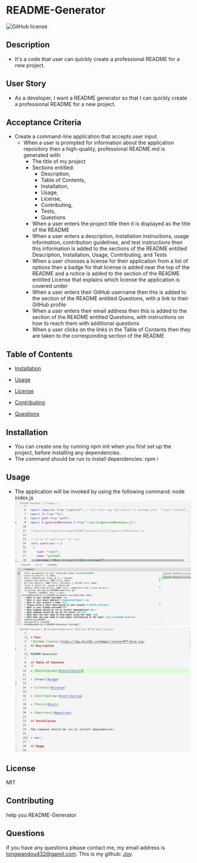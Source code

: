 # README-Generator
![GitHub license](https://img.shields.io/badge/license-MIT-blue.svg)

## Description
* It's a code that user can quickly create a professional README for a new project.

## User Story
* As a developer, I want a README generator so that I can quickly create a professional README for a new project.

## Acceptance Criteria
* Create a command-line application that accepts user input.
  * When a user is prompted for information about the application repository then a high-quality, professional README.md is generated with:
    * The title of my project
    * Sections entitled: 
      * Description,
      * Table of Contents,
      * Installation,
      * Usage,
      * License,
      * Contributing,
      * Tests,
      * Questions
    * When a user enters the project title then it is displayed as the title of the README
    * When a user enters a description, installation instructions, usage information, contribution guidelines, and test instructions then this information is added to the sections of the README entitled Description, Installation, Usage, Contributing, and Tests
    * When a user chooses a license for their application from a list of options then a badge for that license is added near the top of the README and a notice is added to the section of the README entitled License that explains which license the application is covered under
    * When a user enters their GitHub username then this is added to the section of the README entitled Questions, with a link to their GitHub profile
    * When a user enters their email address then this is added to the section of the README entitled Questions, with instructions on how to reach them with additional questions
    * When a user clicks on the links in the Table of Contents then they are taken to the corresponding section of the README
 
## Table of Contents 

* [Installation](#installation)

* [Usage](#usage)

* [License](#license)

* [Contributing](#contributing)

* [Questions](#questions)

## Installation
* You can create one by running npm init when you first set up the project, before installing any dependencies.
* The command should be run to install dependencies: npm i

## Usage
* The application will be invoked by using the following command: node index.js
![image of screenshot2](1.png)
![image of screenshot1](2.png)


## License

MIT
  
## Contributing

help you README-Generator


## Questions

If you have any questions please contact me, my email address is tongwandou432@gamil.com. 
This is my github: [Joy](https://github.com/Joy/).



